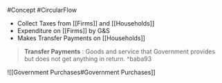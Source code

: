#Concept  #CircularFlow
- Collect Taxes from [[Firms]] and [[Households]]
- Expenditure on [[Firms]] by G&S
- Makes Transfer Payments on [[Households]]

>**Transfer Payments** : Goods and service that Government provides but does not get anything in return. ^baba93

![[Government Purchases#Government Purchases]]

